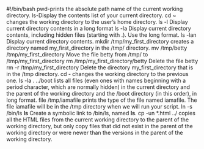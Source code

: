 #!/bin/bash
pwd-prints the absolute path name of the current working directory.
ls-Display the contents list of your current directory.
cd ~ changes the working directory to the user’s home directory.
ls -l Display current directory contents in a long format
ls -la Display current directory contents, including hidden files (starting with .). Use the long format.
ls -lan Display current directory contents.
mkdir /tmp/my_first_directory creates a directory named my_first_directory in the /tmp/ directory.
mv /tmp/betty /tmp/my_first_directory Move the file betty from /tmp/ to /tmp/my_first_directory
rm /tmp/my_first_directory/betty Delete the file betty
rm -r /tmp/my_first_directory Delete the directory my_first_directory that is in the /tmp directory.
cd - changes the working directory to the previous one.
ls -la . ../boot lists all files (even ones with names beginning with a period character, which are normally hidden) in the current directory and the parent of the working directory and the /boot directory (in this order), in long format.
file /tmp/iamafile prints the type of the file named iamafile. The file iamafile will be in the /tmp directory when we will run your script.
ln -s /bin/ls __ls__ Create a symbolic link to /bin/ls, named __ls__.
cp -un *.html ../ copies all the HTML files from the current working directory to the parent of the working directory, but only copy files that did not exist in the parent of the working directory or were newer than the versions in the parent of the working directory.
